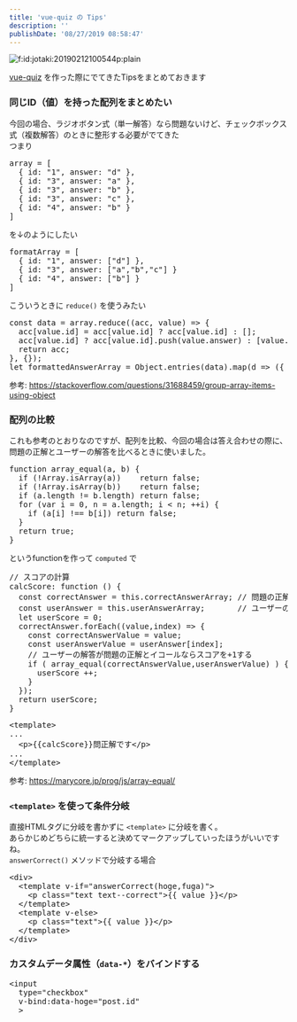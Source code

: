```yaml
---
title: 'vue-quiz の Tips'
description: ''
publishDate: '08/27/2019 08:58:47'
---
```


<p><span itemscope itemtype="http://schema.org/Photograph"><img src="/images/hatena/20190212100544.png" alt="f:id:jotaki:20190212100544p:plain" title="f:id:jotaki:20190212100544p:plain" class="hatena-fotolife" itemprop="image" /></span></p>

<p><a href="https://jtk.hatenablog.com/entry/2019/08/25/115918">vue-quiz</a> を作った際にでてきたTipsをまとめておきます</p>

<h3>同じID（値）を持った配列をまとめたい</h3>

<p>今回の場合、ラジオボタン式（単一解答）なら問題ないけど、チェックボックス式（複数解答）のときに整形する必要がでてきた<br/>
つまり</p>

<pre class="code lang-javascript" data-lang="javascript" data-unlink>array = <span class="synIdentifier">[</span>
  <span class="synIdentifier">{</span> id: <span class="synConstant">&quot;1&quot;</span>, answer: <span class="synConstant">&quot;d&quot;</span> <span class="synIdentifier">}</span>,
  <span class="synIdentifier">{</span> id: <span class="synConstant">&quot;3&quot;</span>, answer: <span class="synConstant">&quot;a&quot;</span> <span class="synIdentifier">}</span>,
  <span class="synIdentifier">{</span> id: <span class="synConstant">&quot;3&quot;</span>, answer: <span class="synConstant">&quot;b&quot;</span> <span class="synIdentifier">}</span>,
  <span class="synIdentifier">{</span> id: <span class="synConstant">&quot;3&quot;</span>, answer: <span class="synConstant">&quot;c&quot;</span> <span class="synIdentifier">}</span>,
  <span class="synIdentifier">{</span> id: <span class="synConstant">&quot;4&quot;</span>, answer: <span class="synConstant">&quot;b&quot;</span> <span class="synIdentifier">}</span>
<span class="synIdentifier">]</span>
</pre>

<p>を↓のようにしたい</p>

<pre class="code lang-javascript" data-lang="javascript" data-unlink>formatArray = <span class="synIdentifier">[</span>
  <span class="synIdentifier">{</span> id: <span class="synConstant">&quot;1&quot;</span>, answer: <span class="synIdentifier">[</span><span class="synConstant">&quot;d&quot;</span><span class="synIdentifier">]</span> <span class="synIdentifier">}</span>,
  <span class="synIdentifier">{</span> id: <span class="synConstant">&quot;3&quot;</span>, answer: <span class="synIdentifier">[</span><span class="synConstant">&quot;a&quot;</span>,<span class="synConstant">&quot;b&quot;</span>,<span class="synConstant">&quot;c&quot;</span><span class="synIdentifier">]</span> <span class="synIdentifier">}</span>
  <span class="synIdentifier">{</span> id: <span class="synConstant">&quot;4&quot;</span>, answer: <span class="synIdentifier">[</span><span class="synConstant">&quot;b&quot;</span><span class="synIdentifier">]</span> <span class="synIdentifier">}</span>
<span class="synIdentifier">]</span>
</pre>

<p>こういうときに <code>reduce()</code> を使うみたい</p>

<pre class="code lang-javascript" data-lang="javascript" data-unlink><span class="synStatement">const</span> data = array.reduce((acc, value) =&gt; <span class="synIdentifier">{</span>
  acc<span class="synIdentifier">[</span>value.id<span class="synIdentifier">]</span> = acc<span class="synIdentifier">[</span>value.id<span class="synIdentifier">]</span> ? acc<span class="synIdentifier">[</span>value.id<span class="synIdentifier">]</span> : <span class="synIdentifier">[]</span>;
  acc<span class="synIdentifier">[</span>value.id<span class="synIdentifier">]</span> ? acc<span class="synIdentifier">[</span>value.id<span class="synIdentifier">]</span>.push(value.answer) : <span class="synIdentifier">[</span>value.answer<span class="synIdentifier">]</span>;
  <span class="synStatement">return</span> acc;
<span class="synIdentifier">}</span>, <span class="synIdentifier">{}</span>);
<span class="synIdentifier">let</span> formattedAnswerArray = <span class="synType">Object</span>.entries(data).map(d =&gt; (<span class="synIdentifier">{</span> id: d<span class="synIdentifier">[</span>0<span class="synIdentifier">]</span>, answer: d<span class="synIdentifier">[</span>1<span class="synIdentifier">]</span> <span class="synIdentifier">}</span>) );
</pre>

<p>参考: <a href="https://stackoverflow.com/questions/31688459/group-array-items-using-object">https://stackoverflow.com/questions/31688459/group-array-items-using-object</a></p>

<h3>配列の比較</h3>

<p>これも参考のとおりなのですが、配列を比較、今回の場合は答え合わせの際に、問題の正解とユーザーの解答を比べるときに使いました。</p>

<pre class="code lang-javascript" data-lang="javascript" data-unlink><span class="synIdentifier">function</span> array_equal(a, b) <span class="synIdentifier">{</span>
  <span class="synStatement">if</span> (!<span class="synType">Array</span>.isArray(a))    <span class="synStatement">return</span> <span class="synConstant">false</span>;
  <span class="synStatement">if</span> (!<span class="synType">Array</span>.isArray(b))    <span class="synStatement">return</span> <span class="synConstant">false</span>;
  <span class="synStatement">if</span> (a.length != b.length) <span class="synStatement">return</span> <span class="synConstant">false</span>;
  <span class="synStatement">for</span> (<span class="synIdentifier">var</span> i = 0, n = a.length; i &lt; n; ++i) <span class="synIdentifier">{</span>
    <span class="synStatement">if</span> (a<span class="synIdentifier">[</span>i<span class="synIdentifier">]</span> !== b<span class="synIdentifier">[</span>i<span class="synIdentifier">]</span>) <span class="synStatement">return</span> <span class="synConstant">false</span>;
  <span class="synIdentifier">}</span>
  <span class="synStatement">return</span> <span class="synConstant">true</span>;
<span class="synIdentifier">}</span>
</pre>

<p>というfunctionを作って <code>computed</code> で</p>

<pre class="code lang-javascript" data-lang="javascript" data-unlink><span class="synComment">// スコアの計算</span>
calcScore: <span class="synIdentifier">function</span> () <span class="synIdentifier">{</span>
  <span class="synStatement">const</span> correctAnswer = <span class="synIdentifier">this</span>.correctAnswerArray; <span class="synComment">// 問題の正解</span>
  <span class="synStatement">const</span> userAnswer = <span class="synIdentifier">this</span>.userAnswerArray;       <span class="synComment">// ユーザーの解答</span>
  <span class="synIdentifier">let</span> userScore = 0;
  correctAnswer.forEach((value,index) =&gt; <span class="synIdentifier">{</span>
    <span class="synStatement">const</span> correctAnswerValue = value;
    <span class="synStatement">const</span> userAnswerValue = userAnswer<span class="synIdentifier">[</span>index<span class="synIdentifier">]</span>;
    <span class="synComment">// ユーザーの解答が問題の正解とイコールならスコアを+1する</span>
    <span class="synStatement">if</span> ( array_equal(correctAnswerValue,userAnswerValue) ) <span class="synIdentifier">{</span>
      userScore ++;
    <span class="synIdentifier">}</span>
  <span class="synIdentifier">}</span>);
  <span class="synStatement">return</span> userScore;
<span class="synIdentifier">}</span>
</pre>

<pre class="code lang-html" data-lang="html" data-unlink><span class="synIdentifier">&lt;</span><span class="synStatement">template</span><span class="synIdentifier">&gt;</span>
...
  <span class="synIdentifier">&lt;</span><span class="synStatement">p</span><span class="synIdentifier">&gt;</span>{{calcScore}}問正解です<span class="synIdentifier">&lt;/</span><span class="synStatement">p</span><span class="synIdentifier">&gt;</span>
...
<span class="synIdentifier">&lt;/</span><span class="synStatement">template</span><span class="synIdentifier">&gt;</span>
</pre>

<p>参考: <a href="https://marycore.jp/prog/js/array-equal/">https://marycore.jp/prog/js/array-equal/</a></p>

<h3><code>&lt;template&gt;</code> を使って条件分岐</h3>

<p>直接HTMLタグに分岐を書かずに <code>&lt;template&gt;</code> に分岐を書く。<br/>
あらかじめどちらに統一すると決めてマークアップしていったほうがいいですね。<br/>
<code>answerCorrect()</code> メソッドで分岐する場合</p>

<pre class="code lang-html" data-lang="html" data-unlink><span class="synIdentifier">&lt;</span><span class="synStatement">div</span><span class="synIdentifier">&gt;</span>
  <span class="synIdentifier">&lt;</span><span class="synStatement">template</span><span class="synIdentifier"> v-if=</span><span class="synConstant">&quot;answerCorrect(hoge,fuga)&quot;</span><span class="synIdentifier">&gt;</span>
    <span class="synIdentifier">&lt;</span><span class="synStatement">p</span><span class="synIdentifier"> </span><span class="synType">class</span><span class="synIdentifier">=</span><span class="synConstant">&quot;text text--correct&quot;</span><span class="synIdentifier">&gt;</span>{{ value }}<span class="synIdentifier">&lt;/</span><span class="synStatement">p</span><span class="synIdentifier">&gt;</span>
  <span class="synIdentifier">&lt;/</span><span class="synStatement">template</span><span class="synIdentifier">&gt;</span>
  <span class="synIdentifier">&lt;</span><span class="synStatement">template</span><span class="synIdentifier"> v-else&gt;</span>
    <span class="synIdentifier">&lt;</span><span class="synStatement">p</span><span class="synIdentifier"> </span><span class="synType">class</span><span class="synIdentifier">=</span><span class="synConstant">&quot;text&quot;</span><span class="synIdentifier">&gt;</span>{{ value }}<span class="synIdentifier">&lt;/</span><span class="synStatement">p</span><span class="synIdentifier">&gt;</span>
  <span class="synIdentifier">&lt;/</span><span class="synStatement">template</span><span class="synIdentifier">&gt;</span>
<span class="synIdentifier">&lt;/</span><span class="synStatement">div</span><span class="synIdentifier">&gt;</span>
</pre>

<h3>カスタムデータ属性（<code>data-*</code>）をバインドする</h3>

<pre class="code lang-html" data-lang="html" data-unlink><span class="synIdentifier">&lt;</span><span class="synStatement">input</span>
<span class="synIdentifier">  </span><span class="synType">type</span><span class="synIdentifier">=</span><span class="synConstant">&quot;checkbox&quot;</span>
<span class="synIdentifier">  v-bind:</span><span class="synType">data</span><span class="synIdentifier">-hoge=</span><span class="synConstant">&quot;post.id&quot;</span>
<span class="synIdentifier">  &gt;</span>
</pre>
